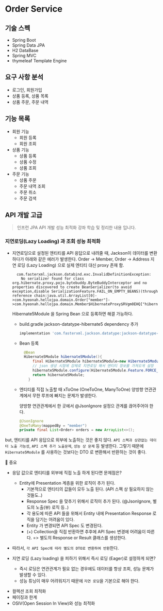 # Order Service

## 기술 스펙

* Spring Boot
* Spring Data JPA
* H2 DataBase
* Spring MVC
* thymeleaf Template Engine

## 요구 사항 분석

* 로그인, 회원가입
* 상품 등록, 상품 목록
* 상품 주문, 주문 내역

## 기능 목록

* 회원 기능
    * 회원 등록
    * 회원 조회
* 상품 기능
    * 상품 등록
    * 상품 수정
    * 상품 조회
* 주문 기능
    * 상품 주문
    * 주문 내역 조회
    * 주문 취소
    * 주문 검색

## API 개발 고급

> 인프런 JPA API 개발 성능 최적화 강좌 학습 및 정리한 내용 입니다.

### 지연로딩(Lazy Loading) 과 조회 성능 최적화

* 지연로딩으로 설정된 엔티티를 API 응답으로 내려줄 때, Jackson이 데이터를 변환하다가 아래와 같은 에러가 발생한다. Order -> Member, Order -> Address 지연 로딩 (Lazy
  Loading) 으로 실제 엔티티 대신 proxy 존재 함.

  ```shell
    com.fasterxml.jackson.databind.exc.InvalidDefinitionException:
      No serializer found for class org.hibernate.proxy.pojo.bytebuddy.ByteBuddyInterceptor and no properties discovered to create BeanSerializer(to avoid exception,disable SerializationFeature.FAIL_ON_EMPTY_BEANS)(through reference chain:java.util.ArrayList[0]->com.hyeonah.hellojpa.domain.Order["member"]->com.hyeonah.hellojpa.domain.Member$HibernateProxy$RVgm0EHQ["hibernateLazyInitializer"])
  ```

    Hibernate5Module 을 Spring Bean 으로 등록하면 해결 가능하다.
    
    * build.gradle jackson-datatype-hibernate5 dependency 추가
    
      ```groovy
      implementation 'com.fasterxml.jackson.datatype:jackson-datatype-hibernate5'
      ```
    
    * Bean 등록
    
      ```java
        @Bean
        Hibernate5Module hibernate5Module(){
            final Hibernate5Module hibernate5Module=new Hibernate5Module();
            // json 생성 시점에 강제로 지연로딩 해서 엔티티 정보를 가져오게 설정
            hibernate5Module.configure(Hibernate5Module.Feature.FORCE_LAZY_LOADING,true);
            return hibernate5Module;
          }
      ```
    
  * 엔티티를 직접 노출할 때 xToOne (OneToOne, ManyToOne) 양방향 연관관계에서 무한 루프에 빠지는 문제가 발생한다.
  
    양방향 연관관계에서 한 곳에서 @JsonIgnore 설정으 관계를 끊어주어야 한다.
  
      ```java 
      @JsonIgnore
      @OneToMany(mappedBy = "member")
      private final List<Order> orders = new ArrayList<>();
      ```

but, 엔티티를 API 응답으로 외부에 노출하는 것은 좋지 않다.
`API 스펙과 상관없는 데이터 노출 가능성`, `API 스펙 추가 노출문제`,  `성능 상 문제` 등 발생한다. 그렇기 때문에 `Hibernate5Module` 를 사용하는 것보다는 DTO 로 변환해서 반환하는
것이 좋다.

🔑 중요

- 응답 값으로 엔티티를 외부에 직접 노출 하게 된다면 문제점은?
    - Entity에 Presentation 계층을 위한 로직이 추가 된다.
        - 기본적으로 엔티티의 값들이 모두 노출 된다. (API 스펙 상 필요하지 않는 것들도..)
        - Response Spec 을 맞추기 위해서 로직이 추가 된다. (@JsonIgnore, 별도의 노출(뷰) 로직 등..)
        - 각 용도에 따른 API 들을 위해서 Entity 내에 Presentation Response 로직을 담기는 어려움이 있다.
        - Entity 가 변경되면 API Spec 도 변경된다.
        - (+) Collection을 직접 반환하면 추후에 API Spec 변경에 어려움이 따른다. => 별도의 Response or Result 클래스를 생성한다.
- 따라서, `각 API Spec에 따라 별도의 DTO로 변환하여 반환`한다.

- 지연 로딩 (Lazy loading) 을 피하기 위해서 즉시 로딩 (Eager)로 설정하게 되면?
    - 즉시 로딩은 연관관계가 필요 없는 경우에도 데이터를 항상 조회, 성능 문제가 발생할 수 있다.
    - 성능 튜닝이 매우 어려워지기 때문에 `지연 로딩`을 기본으로 해야 한다.


* 컬렉션 조회 최적화
* 페이징과 한계
* OSIV(Open Session In View)와 성능 최적화 
